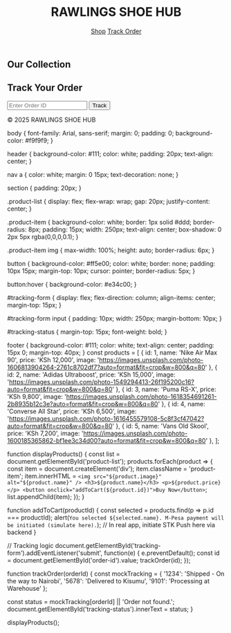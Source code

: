 <!DOCTYPE html>
<html lang="en">
<head>
  <meta charset="UTF-8" />
  <meta name="viewport" content="width=device-width, initial-scale=1.0"/>
  <title>RAWLINGS SHOE HUB</title>
  <link rel="stylesheet" href="styles.css" />
</head>
<body>
  <header>
    <h1>RAWLINGS SHOE HUB</h1>
    <nav>
      <a href="#products">Shop</a>
      <a href="#order-tracking">Track Order</a>
    </nav>
  </header>

  <section id="products">
    <h2>Our Collection</h2>
    <div class="product-list" id="product-list">
      <!-- Shoes will be added by JS -->
    </div>
  </section>

  <section id="order-tracking">
    <h2>Track Your Order</h2>
    <form id="tracking-form">
      <input type="text" id="order-id" placeholder="Enter Order ID" required />
      <button type="submit">Track</button>
    </form>
    <div id="tracking-status"></div>
  </section>

  <footer>
    <p>&copy; 2025 RAWLINGS SHOE HUB</p>
  </footer>

  <script src="scripts.js"></script>
</body>
body {
  font-family: Arial, sans-serif;
  margin: 0;
  padding: 0;
  background-color: #f9f9f9;
}

header {
  background-color: #111;
  color: white;
  padding: 20px;
  text-align: center;
}

nav a {
  color: white;
  margin: 0 15px;
  text-decoration: none;
}

section {
  padding: 20px;
}

.product-list {
  display: flex;
  flex-wrap: wrap;
  gap: 20px;
  justify-content: center;
}

.product-item {
  background-color: white;
  border: 1px solid #ddd;
  border-radius: 8px;
  padding: 15px;
  width: 250px;
  text-align: center;
  box-shadow: 0 2px 5px rgba(0,0,0,0.1);
}

.product-item img {
  max-width: 100%;
  height: auto;
  border-radius: 6px;
}

button {
  background-color: #ff5e00;
  color: white;
  border: none;
  padding: 10px 15px;
  margin-top: 10px;
  cursor: pointer;
  border-radius: 5px;
}

button:hover {
  background-color: #e34c00;
}

#tracking-form {
  display: flex;
  flex-direction: column;
  align-items: center;
  margin-top: 15px;
}

#tracking-form input {
  padding: 10px;
  width: 250px;
  margin-bottom: 10px;
}

#tracking-status {
  margin-top: 15px;
  font-weight: bold;
}

footer {
  background-color: #111;
  color: white;
  text-align: center;
  padding: 15px 0;
  margin-top: 40px;
}
const products = [
  {
    id: 1,
    name: 'Nike Air Max 90',
    price: 'KSh 12,000',
    image: 'https://images.unsplash.com/photo-1606813904264-2761c8702df7?auto=format&fit=crop&w=800&q=80'
  },
  {
    id: 2,
    name: 'Adidas Ultraboost',
    price: 'KSh 15,000',
    image: 'https://images.unsplash.com/photo-1549294413-26f195200c16?auto=format&fit=crop&w=800&q=80'
  },
  {
    id: 3,
    name: 'Puma RS-X',
    price: 'KSh 9,800',
    image: 'https://images.unsplash.com/photo-1618354691261-2b8935b12c3e?auto=format&fit=crop&w=800&q=80'
  },
  {
    id: 4,
    name: 'Converse All Star',
    price: 'KSh 6,500',
    image: 'https://images.unsplash.com/photo-1616455579108-5c8f3cf47042?auto=format&fit=crop&w=800&q=80'
  },
  {
    id: 5,
    name: 'Vans Old Skool',
    price: 'KSh 7,200',
    image: 'https://images.unsplash.com/photo-1600185365862-bf1ee3c34d00?auto=format&fit=crop&w=800&q=80'
  },
];

function displayProducts() {
  const list = document.getElementById('product-list');
  products.forEach(product => {
    const item = document.createElement('div');
    item.className = 'product-item';
    item.innerHTML = `
      <img src="${product.image}" alt="${product.name}" />
      <h3>${product.name}</h3>
      <p>${product.price}</p>
      <button onclick="addToCart(${product.id})">Buy Now</button>
    `;
    list.appendChild(item);
  });
}

function addToCart(productId) {
  const selected = products.find(p => p.id === productId);
  alert(`You selected ${selected.name}. M-Pesa payment will be initiated (simulate here).`);
  // In real app, initiate STK Push here via backend
}

// Tracking logic
document.getElementById('tracking-form').addEventListener('submit', function(e) {
  e.preventDefault();
  const id = document.getElementById('order-id').value;
  trackOrder(id);
});

function trackOrder(orderId) {
  const mockTracking = {
    '1234': 'Shipped - On the way to Nairobi',
    '5678': 'Delivered to Kisumu',
    '9101': 'Processing at Warehouse'
  };

  const status = mockTracking[orderId] || 'Order not found.';
  document.getElementById('tracking-status').innerText = status;
}

displayProducts();

</html>

